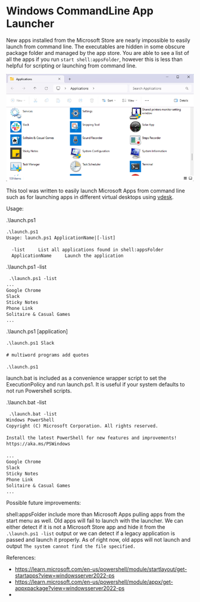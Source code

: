 # Windows CommandLine App Launcher

New apps installed from the Microsoft Store are nearly impossible to easily launch from command line. The executables are hidden in some obscure package folder and managed by the app store. You are able to see a list of all the apps if you run `start shell:appsFolder`, however this is less than helpful for scripting or launching from command line.

![Apps Folder](appsFolder.png)

This tool was written to easily launch Microsoft Apps from command line such as for launching apps in different virtual desktops using [vdesk](https://github.com/LittleVaaty/VDesk).


Usage:

.\launch.ps1

```
.\launch.ps1
Usage: launch.ps1 ApplicationName|[-list]

  -list     List all applications found in shell:appsFolder
  ApplicationName     Launch the application
```

.\launch.ps1 -list

```
 .\launch.ps1 -list
...
Google Chrome
Slack
Sticky Notes
Phone Link
Solitaire & Casual Games
...
```

.\launch.ps1 [application]

```
.\launch.ps1 Slack

# multiword programs add quotes

.\launch.ps1 
```


launch.bat is included as a convenience wrapper script to set the ExecutionPolicy and run launch.ps1. It is useful if your system defaults to not run Powershell scripts.

.\launch.bat -list
```
 .\launch.bat -list
Windows PowerShell
Copyright (C) Microsoft Corporation. All rights reserved.

Install the latest PowerShell for new features and improvements! https://aka.ms/PSWindows

...
Google Chrome
Slack
Sticky Notes
Phone Link
Solitaire & Casual Games
...
```


Possible future improvements:

shell:appsFolder include more than Microsoft Apps pulling apps from the start menu as well. Old apps will fail to launch with the launcher. We can either detect if it is not a Microsoft Store app and hide it from the `.\launch.ps1 -list` output or we can detect if a legacy application is passed and launch it properly. As of right now, old apps will not launch and output `The system cannot find the file specified.`


References:

- https://learn.microsoft.com/en-us/powershell/module/startlayout/get-startapps?view=windowsserver2022-ps
- https://learn.microsoft.com/en-us/powershell/module/appx/get-appxpackage?view=windowsserver2022-ps
- 